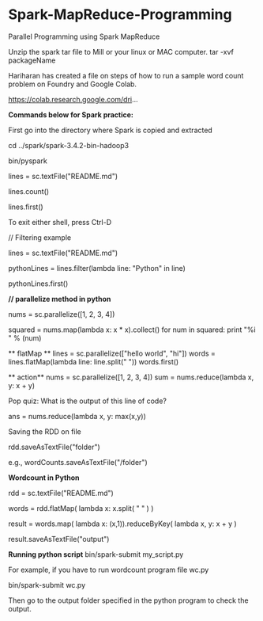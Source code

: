 # Spark-MapReduce-Programming
Parallel Programming using Spark MapReduce

Unzip the spark tar file to Mill or your linux or MAC computer.
tar -xvf packageName

Hariharan has created a file on steps of how to run a sample word count problem on 
Foundry and Google Colab. 

https://colab.research.google.com/dri...


**Commands below for Spark practice:**

First go into the directory where Spark is copied and extracted

cd ../spark/spark-3.4.2-bin-hadoop3

bin/pyspark

lines = sc.textFile("README.md")

lines.count()

lines.first()

To exit either shell, press Ctrl-D

// Filtering example

lines = sc.textFile("README.md")

pythonLines = lines.filter(lambda line: "Python" in line)

pythonLines.first()

**// parallelize method in python**

nums = sc.parallelize([1, 2, 3, 4])

squared = nums.map(lambda x: x * x).collect()
for num in squared:
  print "%i " % (num)

** flatMap **
lines = sc.parallelize(["hello world", "hi"])
words = lines.flatMap(lambda line: line.split(" "))
words.first()

** action**
nums = sc.parallelize([1, 2, 3, 4])
sum = nums.reduce(lambda x, y: x + y)

Pop quiz: What is the output of this line of code?

ans = nums.reduce(lambda x, y: max(x,y))

Saving the RDD on file 

rdd.saveAsTextFile("folder")

e.g., wordCounts.saveAsTextFile("/folder")

**Wordcount in Python**

rdd = sc.textFile("README.md")

words = rdd.flatMap( lambda x: x.split( " " ) )

result = words.map( lambda x: (x,1)).reduceByKey( lambda x, y: x + y )

result.saveAsTextFile("output")

**Running python script**
bin/spark-submit my_script.py

For example, if you have to run wordcount program file wc.py

bin/spark-submit wc.py

Then go to the output folder specified in the python program to check the output.

